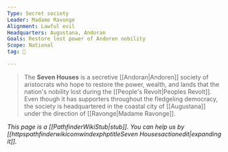 ```yaml
---
Type: Secret society
Leader: Madame Ravonge
Alignment: Lawful evil
Headquarters: Augustana, Andoran
Goals: Restore lost power of Andoren nobility
Scope: National
tag: 👥

---
```


> The **Seven Houses** is a secretive [[Andoran|Andoren]] society of aristocrats who hope to restore the power, wealth, and lands that the nation's nobility lost during the [[People's Revolt|Peoples Revolt]]. Even though it has supporters throughout the fledgeling democracy, the society is headquartered in the coastal city of [[Augustana]] under the direction of [[Ravonge|Madame Ravonge]].



*This page is a [[PathfinderWikiStub|stub]]. You can help us by [[httpspathfinderwikicomwindexphptitleSeven Housesactionedit|expanding it]].*








